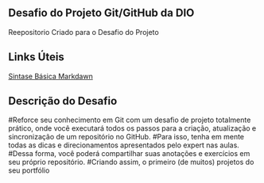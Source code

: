 ## Desafio do Projeto Git/GitHub da DIO
Reepositorio Criado para o Desafio do Projeto

## Links Úteis

[Sintase Básica Markdawn](https://www.markdownguide.org/basic-syntax/)

## Descrição do Desafio

#Reforce seu conhecimento em Git com um desafio de projeto totalmente prático, onde você executará todos os passos para a criação, atualização e sincronização de um repositório no GitHub.
#Para isso, tenha em mente todas as dicas e direcionamentos apresentados pelo expert nas aulas.
#Dessa forma, você poderá compartilhar suas anotações e exercícios em seu próprio repositório.
#Criando assim, o primeiro (de muitos) projetos do seu portfólio